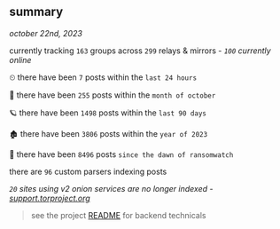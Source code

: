 
## summary
_october 22nd, 2023_

currently tracking `163` groups across `299` relays & mirrors - _`100` currently online_

⏲ there have been `7` posts within the `last 24 hours`

🦈 there have been `255` posts within the `month of october`

🪐 there have been `1498` posts within the `last 90 days`

🏚 there have been `3806` posts within the `year of 2023`

🦕 there have been `8496` posts `since the dawn of ransomwatch`

there are `96` custom parsers indexing posts

_`20` sites using v2 onion services are no longer indexed - [support.torproject.org](https://support.torproject.org/onionservices/v2-deprecation/)_

> see the project [README](https://github.com/joshhighet/ransomwatch#ransomwatch--) for backend technicals
